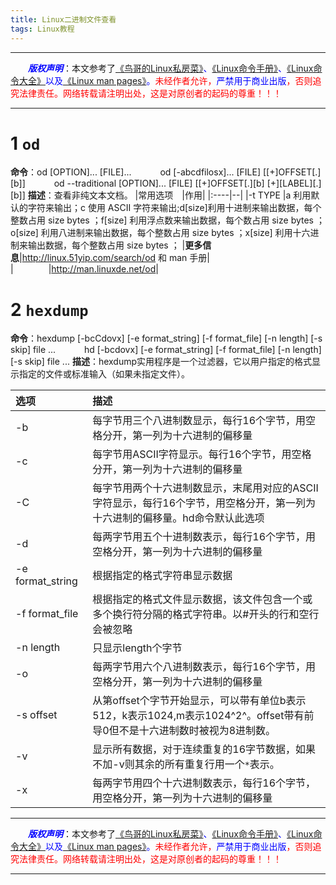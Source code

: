 ```yaml
---
title: Linux二进制文件查看
tags: Linux教程
---
```


------

&emsp;&emsp;<font color=blue>**_版权声明_**</font>：本文参考了<font color=blue>[《鸟哥的Linux私房菜》](http://linux.vbird.org "点击跳转")、[《Linux命令手册》](http://linux.51yip.com "点击跳转")、[《Linux命令大全》](http://man.linuxde.net "点击跳转")以及[《Linux man pages》](https://linux.die.net/man/ "点击跳转")。</font><font color=red>未经作者允许，<font color=blue>严禁用于商业出版</font>，否则追究法律责任。网络转载请注明出处，这是对原创者的起码的尊重！！！</font>

------
<style>table{word-break:initial;}</style>
# 1 `od`
**命令**：od [OPTION]... [FILE]...
&emsp;&emsp;&emsp;od [-abcdfilosx]... [FILE] [[+]OFFSET[.][b]]
&emsp;&emsp;&emsp;od --traditional [OPTION]... [FILE] [[+]OFFSET[.][b] [+][LABEL][.][b]]
**描述**：查看非纯文本文档。
|常用选项&emsp;|作用|
|:----|--|
|-t TYPE |a 利用默认的字符来输出；c 使用 ASCII 字符来输出;d[size]利用十进制来输出数据，每个整数占用 size bytes ；f[size] 利用浮点数来输出数据，每个数占用 size bytes ；o[size] 利用八进制来输出数据，每个整数占用 size bytes ；x[size] 利用十六进制来输出数据，每个整数占用 size bytes ；
|**更多信息**|<http://linux.51yip.com/search/od> 和 man 手册|
|&emsp;&emsp;&emsp;&emsp;|<http://man.linuxde.net/od>|




#  2 `hexdump`
**命令**：hexdump [-bcCdovx] [-e format_string] [-f format_file] [-n length] [-s skip] file ...
&emsp;&emsp;&emsp;hd [-bcdovx] [-e format_string] [-f format_file] [-n length] [-s skip] file ...
**描述**：hexdump实用程序是一个过滤器，它以用户指定的格式显示指定的文件或标准输入（如果未指定文件）。

|选项|描述|
|:--|:--|
|-b|每字节用三个八进制数显示，每行16个字节，用空格分开，第一列为十六进制的偏移量|
|-c|每字节用ASCII字符显示。每行16个字节，用空格分开，第一列为十六进制的偏移量|
|-C|每字节用两个十六进制数显示，末尾用对应的ASCII字符显示，每行16个字节，用空格分开，第一列为十六进制的偏移量。hd命令默认此选项|
|-d|每两字节用五个十进制数表示，每行16个字节，用空格分开，第一列为十六进制的偏移量|
|-e format_string|根据指定的格式字符串显示数据|
|-f format_file|根据指定的格式文件显示数据，该文件包含一个或多个换行符分隔的格式字符串。以#开头的行和空行会被忽略|
|-n length| 只显示length个字节|
|-o|每两字节用六个八进制数表示，每行16个字节，用空格分开，第一列为十六进制的偏移量|
|-s offset|从第offset个字节开始显示，可以带有单位b表示512，k表示1024,m表示1024^2^。offset带有前导0但不是十六进制数时被视为8进制数。
|-v|显示所有数据，对于连续重复的16字节数据，如果不加-v则其余的所有重复行用一个`*`表示。
|-x|每两字节用四个十六进制数表示，每行16个字节，用空格分开，第一列为十六进制的偏移量


------

&emsp;&emsp;<font color=blue>**_版权声明_**</font>：本文参考了<font color=blue>[《鸟哥的Linux私房菜》](http://linux.vbird.org "点击跳转")、[《Linux命令手册》](http://linux.51yip.com "点击跳转")、[《Linux命令大全》](http://man.linuxde.net "点击跳转")以及[《Linux man pages》](https://linux.die.net/man/ "点击跳转")。</font><font color=red>未经作者允许，<font color=blue>严禁用于商业出版</font>，否则追究法律责任。网络转载请注明出处，这是对原创者的起码的尊重！！！</font>

------
